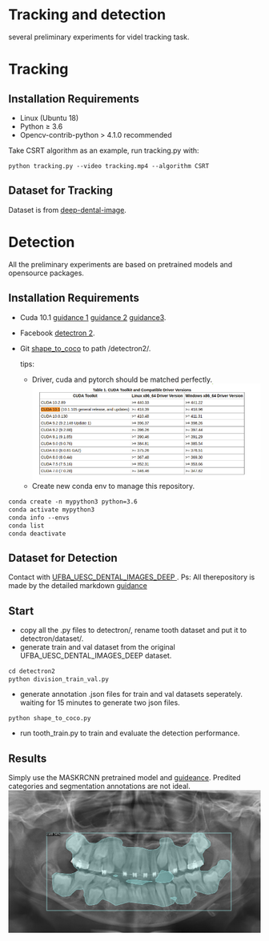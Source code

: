 # Tracking and detection

several preliminary experiments for videl tracking task.

# Tracking
## Installation Requirements
* Linux (Ubuntu 18)
* Python ≥ 3.6
* Opencv-contrib-python > 4.1.0 recommended

Take CSRT algorithm as an example, run tracking.py with:

```
python tracking.py --video tracking.mp4 --algorithm CSRT
```
## Dataset for Tracking 
Dataset is from [deep-dental-image](https://github.com/IvisionLab/deep-dental-image).


# Detection
All the preliminary experiments are based on pretrained models and opensource packages.
## Installation Requirements
* Cuda 10.1 [guidance 1](https://medium.com/@exesse/cuda-10-1-installation-on-ubuntu-18-04-lts-d04f89287130) [guidance 2](https://oldtang.com/2486.html) [guidance3](http://blog.jeffhaluska.com/adventures-in-installing-pytorch-in-ubuntu-18-04/).
* Facebook [detectron 2](https://github.com/facebookresearch/detectron2).
* Git [shape_to_coco](https://github.com/waspinator/pycococreator) to path /detectron2/.

  tips:
  - Driver, cuda and pytorch should be matched perfectly. 
  ![version](/images/CUDAToolkitDocumentation.png)
  - Create new conda env to manage this repository.
```
conda create -n mypython3 python=3.6
conda activate mypython3
conda info --envs
conda list
conda deactivate
```
## Dataset for Detection
Contact with [UFBA_UESC_DENTAL_IMAGES_DEEP ](https://github.com/IvisionLab/deep-dental-image).
Ps: All therepository is made by the detailed markdown [guidance](https://guides.github.com/features/mastering-markdown/)
## Start 
* copy all the .py files to detectron/, rename tooth dataset and put it to detectron/dataset/.
* generate train and val dataset from the original UFBA_UESC_DENTAL_IMAGES_DEEP dataset.
```
cd detectron2
python division_train_val.py
```
* generate annotation .json files for train and val datasets seperately. waiting for 15 minutes to generate two json files.
```
python shape_to_coco.py
```
* run tooth_train.py to train and evaluate the detection performance.
## Results 
Simply use the MASKRCNN pretrained model and [guideance](https://www.dlology.com/blog/how-to-train-detectron2-with-custom-coco-datasets/).
Predited categories and segmentation annotations are not ideal.
![Resuts](/images/0.jpg)
